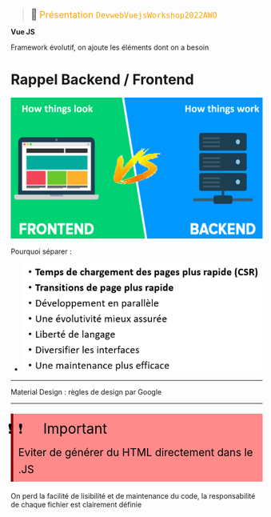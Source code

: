 > <span style="font-size: 1.5em">📖</span> <span style="color: orange; font-size: 1.3em;">Présentation `DevwebVuejsWorkshop2022AWO`</span>

**Vue JS**

Framework évolutif, on ajoute les éléments dont on a besoin

# Rappel Backend / Frontend

![](Screen/2022-11-02-14-37-10.png)

Pourquoi séparer :
- ![](Screen/2022-11-02-14-37-54.png)


----

Material Design : règles de design par Google


----

<!-- #region IMPORTANT BLOCK --> 
<div style="margin: 20px auto; padding: 10px; background-color: #ff8a8a; border-left: 5px solid #8a0000;color: black; font-size: 2em">
<span style="letter-spacing: -30px; margin-right:50px">❗❗</span>Important<br>
<span style="font-size: 0.75em">
Eviter de générer du HTML directement dans le .JS
</span>
</div>


<!-- #endregion IMPORTANT BLOCK -->

On perd la facilité de lisibilité et de maintenance du code, la responsabilité de chaque fichier est clairement définie